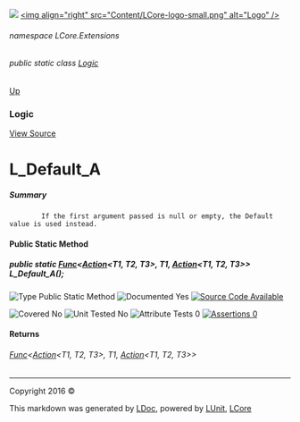 ![](Content/LCore-banner-small.png "")
[&lt;img align=&quot;right&quot; src=&quot;Content/LCore-logo-small.png&quot; alt=&quot;Logo&quot; /&gt;](../README.md)

###### namespace LCore.Extensions

###### public static class [Logic](docs/Logic.md)
[Up](docs/Logic.md)

### Logic
[View Source](Extensions/Methods/L.cs)

# L_Default_A

##### Summary

            If the first argument passed is null or empty, the Default value is used instead.
            

#### Public Static Method

##### public static <a href="https://msdn.microsoft.com/en-us/library/bb534647.aspx" alt="" target="_blank">Func</a>&lt;<a href="https://msdn.microsoft.com/en-us/library/bb549392.aspx" alt="" target="_blank">Action</a>&lt;T1, T2, T3&gt;, T1, <a href="https://msdn.microsoft.com/en-us/library/bb549392.aspx" alt="" target="_blank">Action</a>&lt;T1, T2, T3&gt;&gt; L_Default_A();

![Type Public Static Method](http://b.repl.ca/v1/Type-Public%20Static%20Method-blue.png "")     ![Documented Yes](http://b.repl.ca/v1/Documented-Yes-brightgreen.png "") [![Source Code Available](http://b.repl.ca/v1/Source%20Code-Available-brightgreen.png "")](Extensions/Methods/L.cs#L)

![Covered No](http://b.repl.ca/v1/Covered-No-red.png "") ![Unit Tested No](http://b.repl.ca/v1/Unit%20Tested-No-lightgrey.png "") ![Attribute Tests 0](http://b.repl.ca/v1/Attribute%20Tests-0-lightgrey.png "") [![Assertions 0](http://b.repl.ca/v1/Assertions-0-lightgrey.png "")](Extensions/Methods/L.cs)

#### Returns

###### <a href="https://msdn.microsoft.com/en-us/library/bb534647.aspx" alt="" target="_blank">Func</a>&lt;<a href="https://msdn.microsoft.com/en-us/library/bb549392.aspx" alt="" target="_blank">Action</a>&lt;T1, T2, T3&gt;, T1, <a href="https://msdn.microsoft.com/en-us/library/bb549392.aspx" alt="" target="_blank">Action</a>&lt;T1, T2, T3&gt;&gt;




---

Copyright 2016 &copy; [](../README.md) [](../TableOfContents.md)

This markdown was generated by [LDoc](https://github.com/CodeSingularity/LDoc), powered by [LUnit](https://github.com/CodeSingularity/LUnit), [LCore](https://github.com/CodeSingularity/LCore)
